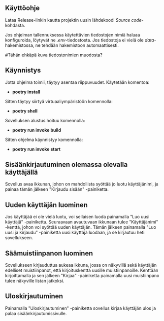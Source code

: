 ## Käyttöohje ##

Lataa Release-linkin kautta projektin uusin lähdekoodi *Source code*-kohdasta.

Jos ohjelman tallennuksessa käytettävien tiedostojen nimiä haluaa konfiguroida, löytyvät ne *.env*-tiedostosta. Jos tiedostoja ei vielä ole *data*-hakemistossa, ne tehdään hakemistoon automaattisesti.

#Tähän ehkäpä kuva tiedostonimien muodosta?

## Käynnistys ##

Jotta ohjelma toimii, täytyy asentaa riippuvuudet. Käytetään komentoa:

- **poetry install**

Sitten täytyy siirtyä virtuaaliympäristöön komennolla:

- **poetry shell**

Sovelluksen alustus hoituu komennolla:

- **poetry run invoke build**

Sitten ohjelma käynnistyy komennolla:

- **poetry run invoke start**

## Sisäänkirjautuminen olemassa olevalla käyttäjällä ##

Sovellus avaa ikkunan, johon on mahdollista syöttää jo luotu käyttäjänimi, ja painaa tämän jälkeen "Kirjaudu sisään" -painiketta. 

## Uuden käyttäjän luominen ##

Jos käyttäjää ei ole vielä luotu, voi sellaisen luoda painamalla "Luo uusi käyttäjä" -painiketta. Seuraavaan avautuvaan ikkunaan tulee "Käyttäjänimi" -kenttä, johon voi syöttää uuden käyttäjän. Tämän jälkeen painamalla "Luo uusi ja kirjaudu" -painiketta uusi käyttäjä luodaan, ja se kirjautuu heti sovellukseen.

## Säämuistiinpanon luominen ##

Sovellukseen kirjauduttua aukeaa ikkuna, jossa on näkyvillä sekä käyttäjän edelliset muistiinpanot, että kirjoituskenttä uusille muistiinpanoille. Kenttään kirjoittamalla ja sen jälkeen "Kirjaa" -painiketta painamalla uusi muistiinpano tulee näkyville listan jatkoksi.

## Uloskirjautuminen ##

Painamalla "Uloskirjautuminen" -painiketta sovellus kirjaa käyttäjän ulos ja palaa sisäänkirjautumissivulle.
